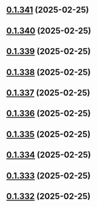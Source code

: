 ## [0.1.341](https://github.com/binary-braids/terraform-oracle/compare/v0.1.340...v0.1.341) (2025-02-25)



## [0.1.340](https://github.com/binary-braids/terraform-oracle/compare/v0.1.339...v0.1.340) (2025-02-25)



## [0.1.339](https://github.com/binary-braids/terraform-oracle/compare/v0.1.338...v0.1.339) (2025-02-25)



## [0.1.338](https://github.com/binary-braids/terraform-oracle/compare/v0.1.337...v0.1.338) (2025-02-25)



## [0.1.337](https://github.com/binary-braids/terraform-oracle/compare/v0.1.336...v0.1.337) (2025-02-25)



## [0.1.336](https://github.com/binary-braids/terraform-oracle/compare/v0.1.335...v0.1.336) (2025-02-25)



## [0.1.335](https://github.com/binary-braids/terraform-oracle/compare/v0.1.334...v0.1.335) (2025-02-25)



## [0.1.334](https://github.com/binary-braids/terraform-oracle/compare/v0.1.333...v0.1.334) (2025-02-25)



## [0.1.333](https://github.com/binary-braids/terraform-oracle/compare/v0.1.332...v0.1.333) (2025-02-25)



## [0.1.332](https://github.com/binary-braids/terraform-oracle/compare/v0.1.331...v0.1.332) (2025-02-25)



